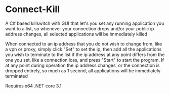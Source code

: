 # Connect-Kill
A C# based killswitch with GUI that let's you set any running application you want to a list, so whenever your connection drops and/or your public ip address changes, all selected applications will be immediately killed


When connected to an ip address that you do not wish to change from, like a vpn or proxy, simply click "Set" to set the ip, then add all the applications you wish to terminate to the list if the ip address at any point differs from the one you set, like a connection loss, and press "Start" to start the program.
If at any point during operation the ip address changes, or the connection is dropped entirely, so much as 1 second, all applications will be immediately terminated

Requires x64 .NET core 3.1
